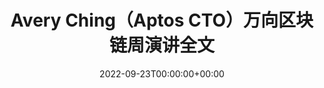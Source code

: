 ---
class: info
title: Avery Ching（Aptos CTO）万向区块链周演讲全文
slug: https://mirror.xyz/0xaptosworld.eth/jsMmXDbsO8YB9f2m6iyDiifMD1PaD_1lnR66Hs43284
date: 2022-09-23T00:00:00+00:00
featuredImg: ../../images/featured/information/weekly.jpeg
---